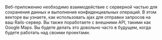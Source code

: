 Веб-приложению необходимо взаимодействие с серверной частью для сохранения данных и выполнения конфиденциальных операций. В этом векторе вы узнаете, как использовать ajax для отправки запросов на ваш Rails-сервер. Вы также поработаете с внешними API, такими как Google Maps. Вы будете делать это довольно часто в будущем, когда будете работать над своими проектами.
